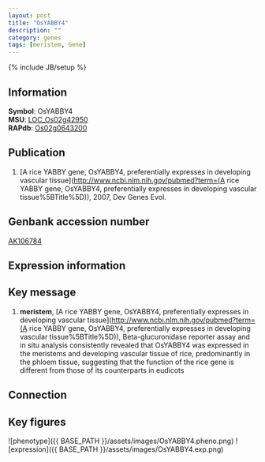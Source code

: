 ```yaml
---
layout: post
title: "OsYABBY4"
description: ""
category: genes
tags: [meristem, Gene]
---
```

{% include JB/setup %}

## Information
__Symbol__: OsYABBY4  
__MSU__: [LOC_Os02g42950](http://rice.plantbiology.msu.edu/cgi-bin/ORF_infopage.cgi?orf=LOC_Os02g42950)  
__RAPdb__: [Os02g0643200](http://rapdb.dna.affrc.go.jp/viewer/gbrowse_details/irgsp1?name=Os02g0643200)  

## Publication
1. [A rice YABBY gene, OsYABBY4, preferentially expresses in developing vascular tissue](http://www.ncbi.nlm.nih.gov/pubmed?term=(A rice YABBY gene, OsYABBY4, preferentially expresses in developing vascular tissue%5BTitle%5D)), 2007, Dev Genes Evol.

## Genbank accession number
[AK106784](http://www.ncbi.nlm.nih.gov/nuccore/AK106784)

## Expression information

## Key message
1. __meristem__, [A rice YABBY gene, OsYABBY4, preferentially expresses in developing vascular tissue](http://www.ncbi.nlm.nih.gov/pubmed?term=(A rice YABBY gene, OsYABBY4, preferentially expresses in developing vascular tissue%5BTitle%5D)),  Beta-glucuronidase reporter assay and in situ analysis consistently revealed that OsYABBY4 was expressed in the meristems and developing vascular tissue of rice, predominantly in the phloem tissue, suggesting that the function of the rice gene is different from those of its counterparts in eudicots

## Connection

## Key figures
![phenotype]({{ BASE_PATH }}/assets/images/OsYABBY4.pheno.png)
![expression]({{ BASE_PATH }}/assets/images/OsYABBY4.exp.png)


